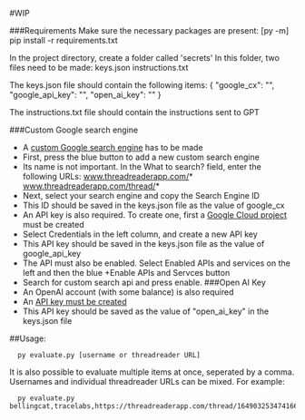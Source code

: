 #WIP

###Requirements
Make sure the necessary packages are present:
  \[py -m\] pip install -r requirements.txt

In the project directory, create a folder called 'secrets'
In this folder, two files need to be made:
  keys.json
  instructions.txt

The keys.json file should contain the following items:
  {
    "google_cx": "",
    "google_api_key": "",
    "open_ai_key": ""
  }

The instructions.txt file should contain the instructions sent to GPT

###Custom Google search engine
  - A [custom Google search engine](https://programmablesearchengine.google.com/controlpanel/all) has to be made
  - First, press the blue button to add a new custom search engine
  - Its name is not important. In the What to search? field, enter the following URLs:
    www.threadreaderapp.com/*
    www.threadreaderapp.com/thread/*
  - Next, select your search engine and copy the Search Engine ID
  - This ID should be saved in the keys.json file as the value of google_cx
  - An API key is also required. To create one, first a [Google Cloud project](https://console.cloud.google.com/apis/) must be created
  - Select Credentials in the left column, and create a new API key
  - This API key should be saved in the keys.json file as the value of google_api_key
  - The API must also be enabled. Select Enabled APIs and services on the left and then the blue +Enable APIs and Servces button
  - Search for custom search api and press enable.
###Open AI Key
  - An OpenAI account (with some balance) is also required
  - An [API key must be created](https://platform.openai.com/settings/profile?tab=api-keys)
  - This API key should be saved as the value of "open_ai_key" in the keys.json file

##Usage:
```
  py evaluate.py [username or threadreader URL]
```

It is also possible to evaluate multiple items at once, seperated by a comma. Usernames and individual threadreader URLs can be mixed.
For example:
```
  py evaluate.py bellingcat,tracelabs,https://threadreaderapp.com/thread/1649032534741663745
```
  
